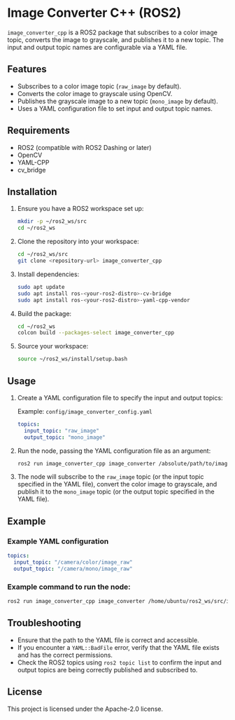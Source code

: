 # Image Converter C++ (ROS2)

`image_converter_cpp` is a ROS2 package that subscribes to a color image topic, converts the image to grayscale, and publishes it to a new topic. The input and output topic names are configurable via a YAML file.

## Features
- Subscribes to a color image topic (`raw_image` by default).
- Converts the color image to grayscale using OpenCV.
- Publishes the grayscale image to a new topic (`mono_image` by default).
- Uses a YAML configuration file to set input and output topic names.

## Requirements
- ROS2 (compatible with ROS2 Dashing or later)
- OpenCV
- YAML-CPP
- cv_bridge

## Installation

1. Ensure you have a ROS2 workspace set up:

    ```bash
    mkdir -p ~/ros2_ws/src
    cd ~/ros2_ws
    ```

2. Clone the repository into your workspace:

    ```bash
    cd ~/ros2_ws/src
    git clone <repository-url> image_converter_cpp
    ```

3. Install dependencies:

    ```bash
    sudo apt update
    sudo apt install ros-<your-ros2-distro>-cv-bridge
    sudo apt install ros-<your-ros2-distro>-yaml-cpp-vendor
    ```

4. Build the package:

    ```bash
    cd ~/ros2_ws
    colcon build --packages-select image_converter_cpp
    ```

5. Source your workspace:

    ```bash
    source ~/ros2_ws/install/setup.bash
    ```

## Usage

1. Create a YAML configuration file to specify the input and output topics:

    Example: `config/image_converter_config.yaml`

    ```yaml
    topics:
      input_topic: "raw_image"
      output_topic: "mono_image"
    ```

2. Run the node, passing the YAML configuration file as an argument:

    ```bash
    ros2 run image_converter_cpp image_converter /absolute/path/to/image_converter_config.yaml
    ```

3. The node will subscribe to the `raw_image` topic (or the input topic specified in the YAML file), convert the color image to grayscale, and publish it to the `mono_image` topic (or the output topic specified in the YAML file).

## Example

### Example YAML configuration

```yaml
topics:
  input_topic: "/camera/color/image_raw"
  output_topic: "/camera/mono/image_raw"
```

### Example command to run the node:

```bash
ros2 run image_converter_cpp image_converter /home/ubuntu/ros2_ws/src/image_converter_cpp/config/image_converter_config.yaml
```

## Troubleshooting

- Ensure that the path to the YAML file is correct and accessible.
- If you encounter a `YAML::BadFile` error, verify that the YAML file exists and has the correct permissions.
- Check the ROS2 topics using `ros2 topic list` to confirm the input and output topics are being correctly published and subscribed to.

## License

This project is licensed under the Apache-2.0 license.